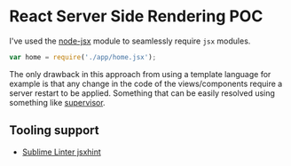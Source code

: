 # React Server Side Rendering POC

I've used the [node-jsx](https://www.npmjs.org/package/node-jsx) module to seamlessly require `jsx` modules.

```js
var home = require('./app/home.jsx');
```

The only drawback in this approach from using a template language for example is that any change in the code of the views/components require a server restart to be applied. Something that can be easily resolved using something like [supervisor](https://github.com/isaacs/node-supervisor).

## Tooling support

* [Sublime Linter jsxhint](https://github.com/SublimeLinter/SublimeLinter-jsxhint)
